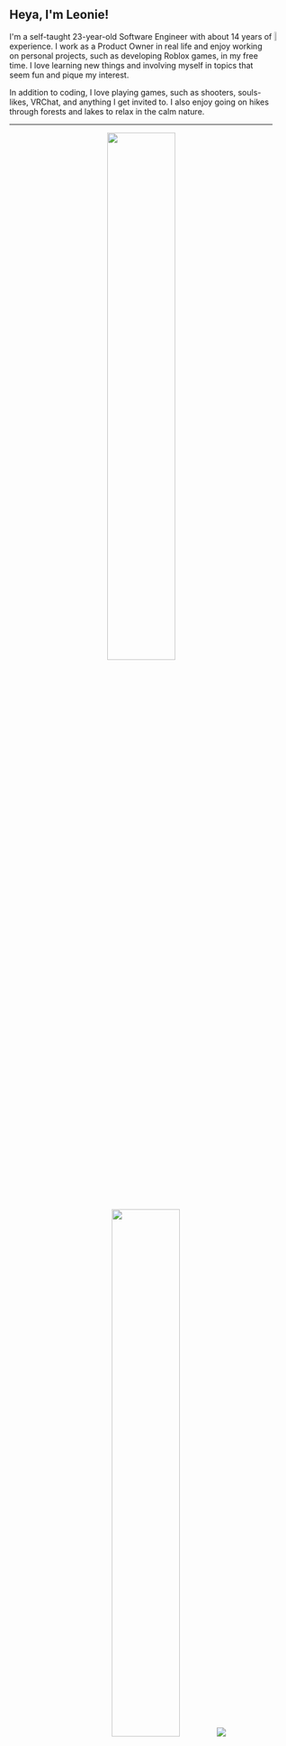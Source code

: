 ## Heya, I'm Leonie!
<img align="right" width="6.5%" src="https://i.ibb.co/8z76419/nikodance.gif">

I'm a self-taught 23-year-old Software Engineer with about 14 years of experience. I work as a Product Owner in real life and enjoy working on personal projects, such as developing Roblox games, in my free time. I love learning new things and involving myself in topics that seem fun and pique my interest.

In addition to coding, I love playing games, such as shooters, souls-likes, VRChat, and anything I get invited to. I also enjoy going on hikes through forests and lakes to relax in the calm nature.

---
<p align="center">
	<img width="49%" src="https://github-widgetbox.vercel.app/api/skills?languages=cpp,lua,ts,js,node&includeNames=true&theme=aether">
	<img width="49%" src="https://github-widgetbox.vercel.app/api/skills?tools=vscode,git,npm,windows,linux&includeNames=true&theme=aether">
	<img src="https://github-widgetbox.vercel.app/api/profile?username=ShadowDaughter&data=followers,repositories,stars,commits&theme=aether">
</p>
